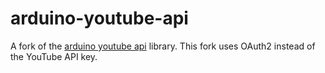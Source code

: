# arduino-youtube-api
A fork of the [arduino youtube api](https://github.com/witnessmenow/arduino-youtube-api)
library. This fork uses OAuth2 instead of the YouTube API key.
